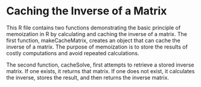 # Caching the Inverse of a Matrix

This R file contains two functions demonstrating the basic principle of memoization in R by calculating and caching the inverse of a matrix. The first function, makeCacheMatrix, creates an object that can cache the inverse of a matrix. The purpose of memoization is to store the results of costly computations and avoid repeated calculations.

The second function, cacheSolve, first attempts to retrieve a stored inverse matrix. If one exists, it returns that matrix. If one does not exist, it calculates the inverse, stores the result, and then returns the inverse matrix.
